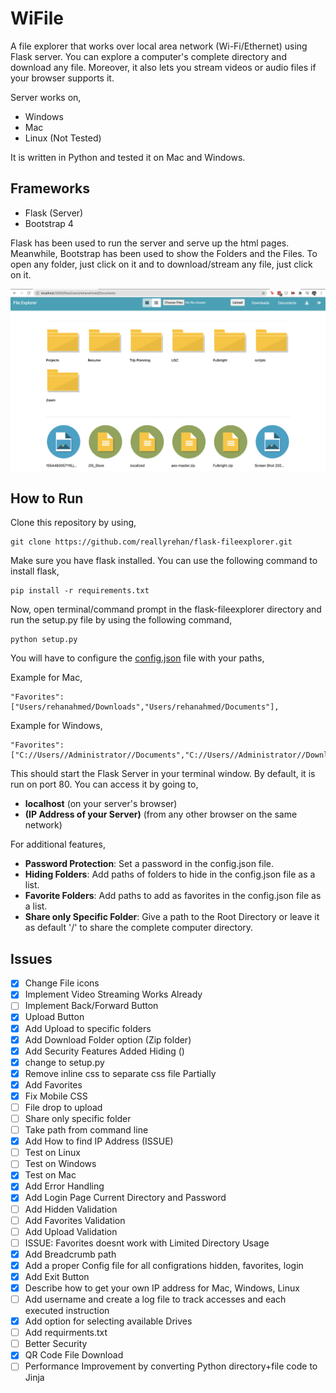 # WiFile #

A file explorer that works over local area network (Wi-Fi/Ethernet) using Flask server. You can explore a computer's complete directory and download any file. Moreover, it also lets you stream videos or audio files if your browser supports it.

Server works on,
- Windows
- Mac
- Linux (Not Tested)

It is written in Python and tested it on Mac and Windows.

**Frameworks**
-
- Flask (Server)
- Bootstrap 4 

Flask has been used to run the server and serve up the html pages. Meanwhile, Bootstrap has been used to show the Folders and the Files. To open any folder, just click on it and to download/stream any file, just click on it.

![Demo](static/demo.png)

**How to Run**
-
Clone this repository by using,
    
    git clone https://github.com/reallyrehan/flask-fileexplorer.git

Make sure you have flask installed. You can use the following command to install flask,

    pip install -r requirements.txt
    
Now, open terminal/command prompt in the flask-fileexplorer directory and run the setup.py file by using the following command,

    python setup.py

You will have to configure the [config.json](config.json) file with your paths,

Example for Mac,

    "Favorites":    ["Users/rehanahmed/Downloads","Users/rehanahmed/Documents"],

Example for Windows,

    "Favorites":    ["C://Users//Administrator//Documents","C://Users//Administrator//Downloads"],


This should start the Flask Server in your terminal window. By default, it is run on port 80. You can access it by going to,
- **localhost** (on your server's browser)
- **(IP Address of your Server)** (from any other browser on the same network)

For additional features,

- **Password Protection**: Set a password in the config.json file.
- **Hiding Folders**: Add paths of folders to hide in the config.json file as a list.
- **Favorite Folders**: Add paths to add as favorites in the config.json file as a list.
- **Share only Specific Folder**: Give a path to the Root Directory or leave it as default '/' to share the complete computer directory.

## Issues ##

- [x] Change File icons 
- [x] Implement Video Streaming Works Already
- [ ] Implement Back/Forward Button 
- [x] Upload Button	
- [x] Add Upload to specific folders
- [x] Add Download Folder option (Zip folder)
- [x] Add Security Features Added Hiding ()
- [x] change to setup.py 
- [x] Remove inline css to separate css file Partially 
- [x] Add Favorites 
- [x] Fix Mobile CSS 
- [ ] File drop to upload
- [ ] Share only specific folder 
- [ ] Take path from command line
- [x] Add How to find IP Address (ISSUE)
- [ ] Test on Linux
- [ ] Test on Windows
- [x] Test on Mac
- [x] Add Error Handling 
- [x] Add Login Page Current Directory and Password 
- [ ] Add Hidden Validation
- [ ] Add Favorites Validation
- [ ] Add Upload Validation
- [ ] ISSUE: Favorites doesnt work with Limited Directory Usage
- [x] Add Breadcrumb path
- [x] Add a proper Config file for all configrations hidden, favorites, login 
- [x] Add Exit Button
- [x] Describe how to get your own IP address for Mac, Windows, Linux
- [ ] Add username and create a log file to track accesses and each executed instruction
- [x] Add option for selecting available Drives
- [ ] Add requirments.txt
- [ ] Better Security
- [x] QR Code File Download
- [ ] Performance Improvement by converting Python directory+file code to Jinja
